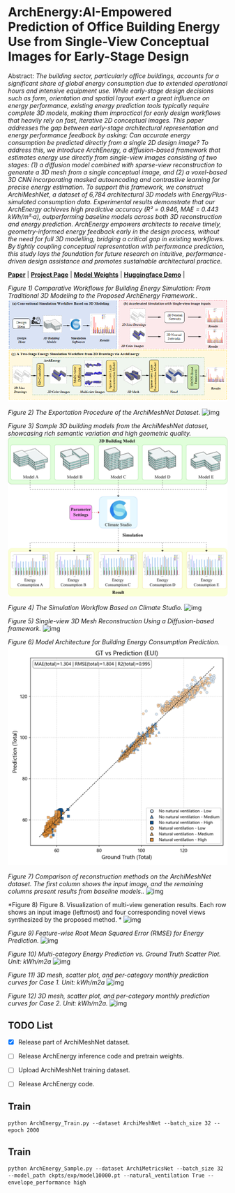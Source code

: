 # ArchEnergy:AI-Empowered Prediction of Office Building Energy Use from Single-View Conceptual Images for Early-Stage Design

Abstract: *The building sector, particularly office buildings, accounts for a significant share of global energy consumption due to extended operational hours and intensive equipment use. While early-stage design decisions such as form, orientation and spatial layout exert a great influence on energy performance, existing energy prediction tools typically require complete 3D models, making them impractical for early design workflows that heavily rely on fast, iterative 2D conceptual images. This paper addresses the gap between early-stage architectural representation and energy performance feedback by asking: Can accurate energy consumption be predicted directly from a single 2D design image? To address this, we introduce ArchEnergy, a diffusion-based framework that estimates energy use directly from single-view images consisting of two stages: (1) a diffusion model combined with sparse-view reconstruction to generate a 3D mesh from a single conceptual image, and (2) a voxel-based 3D CNN incorporating masked autoencoding and contrastive learning for precise energy estimation. To support this framework, we construct ArchiMeshNet, a dataset of 6,784 architectural 3D models with EnergyPlus-simulated consumption data. Experimental results demonstrate that our ArchEnergy achieves high predictive accuracy (R² = 0.946, MAE = 0.443 kWh/m²·a), outperforming baseline models across both 3D reconstruction and energy prediction. ArchEnergy empowers architects to receive timely, geometry-informed energy feedback early in the design process, without the need for full 3D modelling, bridging a critical gap in existing workflows. By tightly coupling conceptual representation with performance prediction, this study lays the foundation for future research on intuitive, performance-driven design assistance and promotes sustainable architectural practice.*


[**Paper**]() | [**Project Page**]() | [**Model Weights**]() | [**Huggingface Demo**]() |


*Figure 1) Comparative Workflows for Building Energy Simulation: From Traditional 3D Modeling to the Proposed ArchEnergy Framework..*
![img](assets/1.png)

*Figure 2) The Exportation Procedure of the ArchiMeshNet Dataset.*
![img](assets/2.png)

*Figure 3)  Sample 3D building models from the ArchiMeshNet dataset, showcasing rich semantic variation and high geometric quality.*
![img](assets/3.png)

*Figure 4) The Simulation Workflow Based on Climate Studio.*
![img](assets/4.png)

*Figure 5) Single-view 3D Mesh Reconstruction Using a Diffusion-based framework.*
![img](assets/5.png)

*Figure 6) Model Architecture for Building Energy Consumption Prediction.*
![img](assets/6.png)

*Figure 7) Comparison of reconstruction methods on the ArchiMeshNet dataset. The first column shows the input image, and the remaining columns present results from baseline models..*
![img](assets/7.png)

*Figure 8) Figure 8. Visualization of multi-view generation results. Each row shows an input image (leftmost) and four corresponding novel views synthesized by the proposed method. *
![img](assets/8.png)

*Figure 9) Feature-wise Root Mean Squared Error (RMSE) for Energy Prediction.*
![img](assets/9.png)

*Figure 10) Multi-category Energy Prediction vs. Ground Truth Scatter Plot. Unit: kWh/m2a*
![img](assets/10.png)

*Figure 11) 3D mesh, scatter plot, and per-category monthly prediction curves for Case 1. Unit: kWh/m2a*
![img](assets/11.png)

*Figure 12) 3D mesh, scatter plot, and per-category monthly prediction curves for Case 2. Unit: kWh/m2a.*
![img](assets/12.png)


## TODO List

- [x] Release part of ArchiMeshNet dataset. 
- [ ] Release ArchEnergy inference code and pretrain weights.
- [ ] Upload ArchiMeshNet training dataset.
- [ ] Release ArchEnergy code.


## Train

```
python ArchEnergy_Train.py --dataset ArchiMeshNet --batch_size 32 --epoch 2000

```


## Train

```
python ArchEnergy_Sample.py --dataset ArchiMetricsNet --batch_size 32   --model_path ckpts/exp/model10000.pt --natural_ventilation True --envelope_performance high
```

